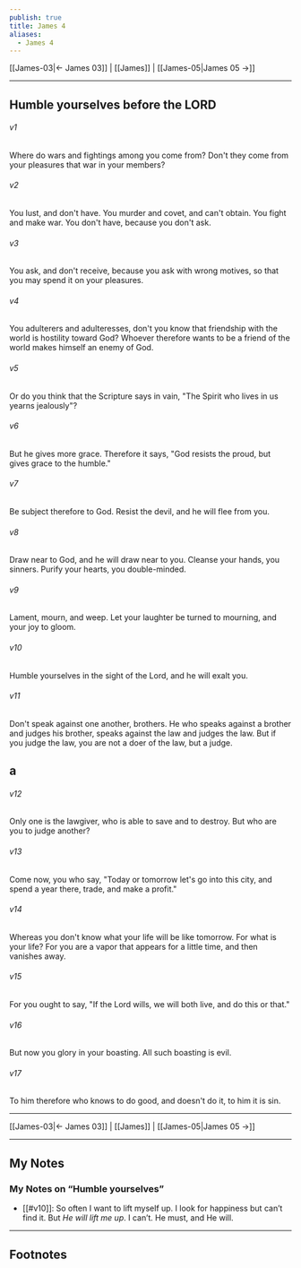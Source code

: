 ```yaml
---
publish: true
title: James 4
aliases:
  - James 4
---
```


[[James-03|← James 03]] | [[James]] | [[James-05|James 05 →]]
***


## Humble yourselves before the LORD
###### v1 
Where do wars and fightings among you come from? Don't they come from your pleasures that war in your members? 

###### v2 
You lust, and don't have. You murder and covet, and can't obtain. You fight and make war. You don't have, because you don't ask. 

###### v3 
You ask, and don't receive, because you ask with wrong motives, so that you may spend it on your pleasures. 

###### v4 
You adulterers and adulteresses, don't you know that friendship with the world is hostility toward God? Whoever therefore wants to be a friend of the world makes himself an enemy of God. 

###### v5 
Or do you think that the Scripture says in vain, "The Spirit who lives in us yearns jealously"? 

###### v6 
But he gives more grace. Therefore it says, "God resists the proud, but gives grace to the humble." 

###### v7 
Be subject therefore to God. Resist the devil, and he will flee from you. 

###### v8 
Draw near to God, and he will draw near to you. Cleanse your hands, you sinners. Purify your hearts, you double-minded. 

###### v9 
Lament, mourn, and weep. Let your laughter be turned to mourning, and your joy to gloom. 

###### v10 
Humble yourselves in the sight of the Lord, and he will exalt you. 

###### v11 
Don't speak against one another, brothers. He who speaks against a brother and judges his brother, speaks against the law and judges the law. But if you judge the law, you are not a doer of the law, but a judge. 


## a
###### v12 
Only one is the lawgiver, who is able to save and to destroy. But who are you to judge another? 

###### v13 
Come now, you who say, "Today or tomorrow let's go into this city, and spend a year there, trade, and make a profit." 

###### v14 
Whereas you don't know what your life will be like tomorrow. For what is your life? For you are a vapor that appears for a little time, and then vanishes away. 

###### v15 
For you ought to say, "If the Lord wills, we will both live, and do this or that." 

###### v16 
But now you glory in your boasting. All such boasting is evil. 

###### v17 
To him therefore who knows to do good, and doesn't do it, to him it is sin.

***
[[James-03|← James 03]] | [[James]] | [[James-05|James 05 →]]

---
## My Notes
### My Notes on “Humble yourselves”
- [[#v10]]: So often I want to lift myself up. I look for happiness but can’t find it. But *He will lift me up*. I can’t. He must, and He will. 

---
## Footnotes